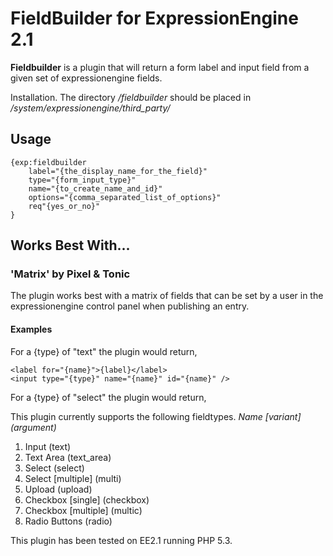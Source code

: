 FieldBuilder for ExpressionEngine 2.1
=========

**Fieldbuilder** is a plugin that will return a form label and input field from a given set of expressionengine fields.

Installation. The directory */fieldbuilder* should be placed in */system/expressionengine/third_party/*

## Usage

	{exp:fieldbuilder 
		label="{the_display_name_for_the_field}" 
		type="{form_input_type}"
		name="{to_create_name_and_id}"
		options="{comma_separated_list_of_options}" 
		req"{yes_or_no}"
	}

## Works Best With...

### 'Matrix' by Pixel & Tonic

The plugin works best with a matrix of fields that can be set by a user in the expressionengine control panel when publishing an entry.

#### Examples

For a {type} of "text" the plugin would return,


	<label for="{name}">{label}</label>  
	<input type="{type}" name="{name}" id="{name}" />  

	
For a {type} of "select" the plugin would return,

	

This plugin currently supports the following fieldtypes. *Name* *[variant]* *(argument)*  

1. 	Input (text)
2. 	Text Area (text_area)
3. 	Select (select)
4. 	Select [multiple] (multi)
5. 	Upload (upload)
6. 	Checkbox [single] (checkbox)
7. 	Checkbox [multiple] (multic)
8. 	Radio Buttons (radio)

This plugin has been tested on EE2.1 running PHP 5.3.